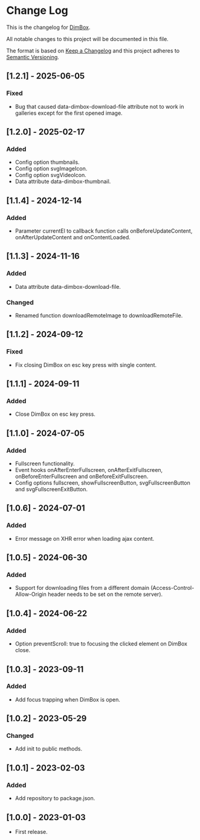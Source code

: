 # Change Log
This is the changelog for [DimBox](https://dimboxjs.com).

All notable changes to this project will be documented in this file.

The format is based on [Keep a Changelog](http://keepachangelog.com/)
and this project adheres to [Semantic Versioning](http://semver.org/).

## [1.2.1] - 2025-06-05
### Fixed
- Bug that caused data-dimbox-download-file attribute not to work in galleries except for the first opened image.

## [1.2.0] - 2025-02-17
### Added
- Config option thumbnails.
- Config option svgImageIcon.
- Config option svgVideoIcon.
- Data attribute data-dimbox-thumbnail.

## [1.1.4] - 2024-12-14
### Added
- Parameter currentEl to callback function calls onBeforeUpdateContent, onAfterUpdateContent and onContentLoaded.

## [1.1.3] - 2024-11-16
### Added
- Data attribute data-dimbox-download-file.

### Changed
- Renamed function downloadRemoteImage to downloadRemoteFile.

## [1.1.2] - 2024-09-12
### Fixed
- Fix closing DimBox on esc key press with single content.

## [1.1.1] - 2024-09-11
### Added
- Close DimBox on esc key press.

## [1.1.0] - 2024-07-05
### Added
- Fullscreen functionality.
- Event hooks onAfterEnterFullscreen, onAfterExitFullscreen, onBeforeEnterFullscreen and onBeforeExitFullscreen.
- Config options fullscreen, showFullscreenButton, svgFullscreenButton and svgFullscreenExitButton.

## [1.0.6] - 2024-07-01
### Added
- Error message on XHR error when loading ajax content.

## [1.0.5] - 2024-06-30
### Added
- Support for downloading files from a different domain (Access-Control-Allow-Origin header needs to be set on the remote server).

## [1.0.4] - 2024-06-22
### Added
- Option preventScroll: true to focusing the clicked element on DimBox close.

## [1.0.3] - 2023-09-11
### Added
- Add focus trapping when DimBox is open.

## [1.0.2] - 2023-05-29
### Changed
- Add init to public methods.

## [1.0.1] - 2023-02-03
### Added
- Add repository to package.json.

## [1.0.0] - 2023-01-03
- First release.

